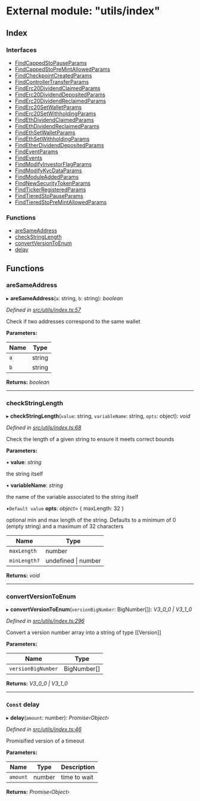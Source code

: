 # External module: "utils/index"

## Index

### Interfaces

* [FindCappedStoPauseParams](../interfaces/_utils_index_.findcappedstopauseparams.md)
* [FindCappedStoPreMintAllowedParams](../interfaces/_utils_index_.findcappedstopremintallowedparams.md)
* [FindCheckpointCreatedParams](../interfaces/_utils_index_.findcheckpointcreatedparams.md)
* [FindControllerTransferParams](../interfaces/_utils_index_.findcontrollertransferparams.md)
* [FindErc20DividendClaimedParams](../interfaces/_utils_index_.finderc20dividendclaimedparams.md)
* [FindErc20DividendDepositedParams](../interfaces/_utils_index_.finderc20dividenddepositedparams.md)
* [FindErc20DividendReclaimedParams](../interfaces/_utils_index_.finderc20dividendreclaimedparams.md)
* [FindErc20SetWalletParams](../interfaces/_utils_index_.finderc20setwalletparams.md)
* [FindErc20SetWithholdingParams](../interfaces/_utils_index_.finderc20setwithholdingparams.md)
* [FindEthDividendClaimedParams](../interfaces/_utils_index_.findethdividendclaimedparams.md)
* [FindEthDividendReclaimedParams](../interfaces/_utils_index_.findethdividendreclaimedparams.md)
* [FindEthSetWalletParams](../interfaces/_utils_index_.findethsetwalletparams.md)
* [FindEthSetWithholdingParams](../interfaces/_utils_index_.findethsetwithholdingparams.md)
* [FindEtherDividendDepositedParams](../interfaces/_utils_index_.findetherdividenddepositedparams.md)
* [FindEventParams](../interfaces/_utils_index_.findeventparams.md)
* [FindEvents](../interfaces/_utils_index_.findevents.md)
* [FindModifyInvestorFlagParams](../interfaces/_utils_index_.findmodifyinvestorflagparams.md)
* [FindModifyKycDataParams](../interfaces/_utils_index_.findmodifykycdataparams.md)
* [FindModuleAddedParams](../interfaces/_utils_index_.findmoduleaddedparams.md)
* [FindNewSecurityTokenParams](../interfaces/_utils_index_.findnewsecuritytokenparams.md)
* [FindTickerRegisteredParams](../interfaces/_utils_index_.findtickerregisteredparams.md)
* [FindTieredStoPauseParams](../interfaces/_utils_index_.findtieredstopauseparams.md)
* [FindTieredStoPreMintAllowedParams](../interfaces/_utils_index_.findtieredstopremintallowedparams.md)

### Functions

* [areSameAddress](_utils_index_.md#aresameaddress)
* [checkStringLength](_utils_index_.md#checkstringlength)
* [convertVersionToEnum](_utils_index_.md#convertversiontoenum)
* [delay](_utils_index_.md#const-delay)

## Functions

###  areSameAddress

▸ **areSameAddress**(`a`: string, `b`: string): *boolean*

*Defined in [src/utils/index.ts:57](https://github.com/PolymathNetwork/polymath-sdk/blob/550676f/src/utils/index.ts#L57)*

Check if two addresses correspond to the same wallet

**Parameters:**

Name | Type |
------ | ------ |
`a` | string |
`b` | string |

**Returns:** *boolean*

___

###  checkStringLength

▸ **checkStringLength**(`value`: string, `variableName`: string, `opts`: object): *void*

*Defined in [src/utils/index.ts:68](https://github.com/PolymathNetwork/polymath-sdk/blob/550676f/src/utils/index.ts#L68)*

Check the length of a given string to ensure it meets correct bounds

**Parameters:**

▪ **value**: *string*

the string itself

▪ **variableName**: *string*

the name of the variable associated to the string itself

▪`Default value`  **opts**: *object*=  { maxLength: 32 }

optional min and max length of the string. Defaults to a minimum of 0 (empty string) and a maximum of 32 characters

Name | Type |
------ | ------ |
`maxLength` | number |
`minLength?` | undefined &#124; number |

**Returns:** *void*

___

###  convertVersionToEnum

▸ **convertVersionToEnum**(`versionBigNumber`: BigNumber[]): *V3_0_0 | V3_1_0*

*Defined in [src/utils/index.ts:296](https://github.com/PolymathNetwork/polymath-sdk/blob/550676f/src/utils/index.ts#L296)*

Convert a version number array into a string of type [[Version]]

**Parameters:**

Name | Type |
------ | ------ |
`versionBigNumber` | BigNumber[] |

**Returns:** *V3_0_0 | V3_1_0*

___

### `Const` delay

▸ **delay**(`amount`: number): *Promise‹Object›*

*Defined in [src/utils/index.ts:46](https://github.com/PolymathNetwork/polymath-sdk/blob/550676f/src/utils/index.ts#L46)*

Promisified version of a timeout

**Parameters:**

Name | Type | Description |
------ | ------ | ------ |
`amount` | number | time to wait  |

**Returns:** *Promise‹Object›*
